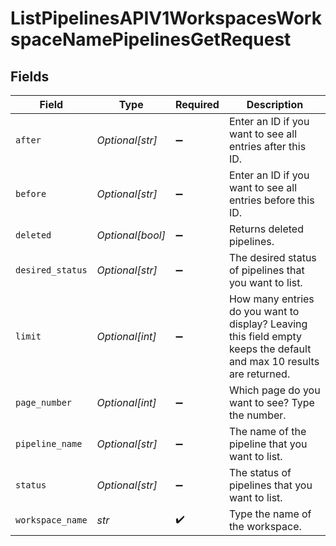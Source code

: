 # ListPipelinesAPIV1WorkspacesWorkspaceNamePipelinesGetRequest


## Fields

| Field                                                                                                                | Type                                                                                                                 | Required                                                                                                             | Description                                                                                                          |
| -------------------------------------------------------------------------------------------------------------------- | -------------------------------------------------------------------------------------------------------------------- | -------------------------------------------------------------------------------------------------------------------- | -------------------------------------------------------------------------------------------------------------------- |
| `after`                                                                                                              | *Optional[str]*                                                                                                      | :heavy_minus_sign:                                                                                                   | Enter an ID if you want to see all entries after this ID.                                                            |
| `before`                                                                                                             | *Optional[str]*                                                                                                      | :heavy_minus_sign:                                                                                                   | Enter an ID if you want to see all entries before this ID.                                                           |
| `deleted`                                                                                                            | *Optional[bool]*                                                                                                     | :heavy_minus_sign:                                                                                                   | Returns deleted pipelines.                                                                                           |
| `desired_status`                                                                                                     | *Optional[str]*                                                                                                      | :heavy_minus_sign:                                                                                                   | The desired status of pipelines that you want to list.                                                               |
| `limit`                                                                                                              | *Optional[int]*                                                                                                      | :heavy_minus_sign:                                                                                                   | How many entries do you want to display? Leaving this field empty keeps the default and max 10 results are returned. |
| `page_number`                                                                                                        | *Optional[int]*                                                                                                      | :heavy_minus_sign:                                                                                                   | Which page do you want to see? Type the number.                                                                      |
| `pipeline_name`                                                                                                      | *Optional[str]*                                                                                                      | :heavy_minus_sign:                                                                                                   | The name of the pipeline that you want to list.                                                                      |
| `status`                                                                                                             | *Optional[str]*                                                                                                      | :heavy_minus_sign:                                                                                                   | The status of pipelines that you want to list.                                                                       |
| `workspace_name`                                                                                                     | *str*                                                                                                                | :heavy_check_mark:                                                                                                   | Type the name of the workspace.                                                                                      |